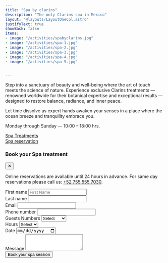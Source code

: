 ```yaml
---
title: "Spa by clarins"
description: "The only Clarins spa in Mexico"
layout: "@layouts/LayoutOneCol.astro"
justifyText: true
showBack: false
items:
- image: "/activities/spabyclarins.jpg"
- image: "/activities/spa-1.jpg"
- image: "/activities/spa-2.jpg"
- image: "/activities/spa-3.jpg"
- image: "/activities/spa-4.jpg"
- image: "/activities/spa-5.jpg"


---
```


<div class="grid gap-6">
  <p>Step into a sanctuary of beauty and well-being where the art of touch meets the science of nature. Experience exclusive Clarins treatments — renowned worldwide for their botanical expertise and exceptional results — designed to restore balance, radiance, and inner peace.</p>
  <p>Let time dissolve as expert hands awaken your senses in a place where the ocean breeze and tranquility embrace you.</p>
  <p class="text-xl font-bold">Monday through Sunday — 10:00 – 18:00 hrs.</p>
  <div class="flex flex-wrap mt-8 gap-4 justify-center">
    <div class="relative">
      <a href="/menu_spa.pdf" target="_blank" class="bg-black/90 font-semibold uppercase py-3 px-6 text-white hover:bg-black/60">Spa Treatments</a>
    </div>
    <div class="relative mt-6 md:mt-0">
      <a href="#" id="spaReservationBtn" onclick="document.getElementById('spaReservationPopup').classList.remove('hidden'); return false;" class="bg-black/90 font-semibold uppercase py-3 px-6 text-white hover:bg-black/60">Spa reservation</a>
    </div>
  </div>
</div>

<!-- Spa Reservation Popup -->
<div id="spaReservationPopup" class="hidden fixed z-50 inset-0 bg-black bg-opacity-50 overflow-y-auto h-full w-full" onclick="if(event.target===this){this.classList.add('hidden');}">
  <div class="relative top-20 mx-auto p-5 border -mt-8 max-w-4xl shadow-lg rounded-md bg-white">
    <div class="mt-3 text-center ">
      <h3 class="text-3xl  md:text-5xl leading-6  font-bold">Book your Spa treatment</h3>
      <button onclick="document.getElementById('spaReservationPopup').classList.add('hidden')" class="absolute right-4 top-4 text-black/70 hover:text-black">✕</button>
      <div class="mt-2 px-7 py-3">
        <p class="text-sm md:text-base max-w-xl mx-auto text-balance mb-4 text-black/90">
          Online reservations are available until 24 hours in advance. For same day reservations please call us: <a href="tel:+527555557030">+52 755 555 7030</a>.
        </p>
        <form id="spaReservationForm" action="https://formsubmit.co/olivier.steineur@icloud.com" method="POST" class="space-y-4  max-w-3xl mx-auto">
  <input type="hidden" name="_subject" value="Spa Reservation - Website">
  <input type="hidden" name="_template" value="table">
  <input type="hidden" name="_captcha" value="false">
  <div class="grid md:grid-cols-2 gap-4">
    <div>
      <label for="firstName" class="text-base text-left font-medium text-black/90 block">First name</label>
      <input type="text" id="firstName" placeholder="First Name" name="firstName" required class="border border-black/60 p-2 w-full text-gray-500">
    </div>
    <div>
      <label for="lastName" class="text-base text-left font-medium text-black/90 block">Last name</label>
      <input type="text" id="lastName" name="lastName" required class="border border-black/60 p-2 w-full text-gray-500">
    </div>
  </div>
  
  <div class="grid md:grid-cols-2 gap-4">
    <div>
      <label for="email" class="text-base text-left font-medium text-black/90 block">Email</label>
      <input type="email" id="email" name="email" required class="border border-black/60 p-2 w-full text-gray-500">
    </div>
    <div>
      <label for="phone" class="text-base text-left font-medium text-black/90 block">Phone number</label>
      <input type="tel" id="phone" name="phone" required class="border border-black/60 p-2 w-full text-gray-500">
    </div>
  </div>
  
  <div class="grid md:grid-cols-3 gap-4">
    <div>
      <label for="guests" class="text-base text-left font-medium text-black/90 block">Guests Numbers</label>
      <select id="guests" name="guests" required class="border border-black/60 p-2 w-full text-gray-500">
        <option value="">Select</option>
        <option value="1">1</option>
        <option value="2">2</option>
        <option value="3">3</option>
        <option value="4">4</option>
        <option value="5">5</option>
        <option value="6">6</option>
        <option value="7">7</option>
        <option value="8">8</option>
        <option value="9">9</option>
        <option value="10">10</option>
        <option value="10+">10+ more</option>
      </select>
    </div>
    <div>
      <label for="hours" class="text-base text-left font-medium text-black/90 block">Hours</label>
      <select id="hours" name="hours" required class="border border-black/60 p-2 w-full text-gray-500">
        <option value="">Select</option>
        <option value="10">10 h</option>
        <option value="11">11 h</option>
        <option value="12">12 h</option>
        <option value="13">13 h</option>
        <option value="14">14 h</option>
        <option value="15">15 h</option>
        <option value="16">16 h</option>
        <option value="17">17 h</option>
        <option value="18">18 h</option>
      </select>
    </div>
    <div>
      <label for="date" class="text-base text-left font-medium text-black/90 block">Date</label>
      <input type="date" id="date" name="date" required class="border border-black/60 p-2 w-full text-gray-500">
    </div>
  </div>
  
  <div>
    <label for="message" class="text-base text-left font-medium text-black/90 block">Message</label>
    <textarea id="message" name="message" rows="3" class="border border-black/60 p-2 w-full text-gray-500"></textarea>
  </div>
  
  <button type="submit" class="bg-black/90 font-semibold uppercase py-3 px-6 text-white hover:bg-black/60">
    Book your spa session
  </button>
</form>
      </div>
    </div>
  </div>
</div>

<script>
  function initSpaReservation() {
    const popup = document.getElementById("spaReservationPopup");
    const openButton = document.getElementById("spaReservationBtn");
    const form = document.getElementById("spaReservationForm");

    if (openButton) {
      openButton.addEventListener('click', (e) => {
        e.preventDefault();
        popup.classList.remove('hidden');
      });
    }

    if (popup) {
      popup.addEventListener('click', (e) => {
        if (e.target === popup) {
          popup.classList.add('hidden');
        }
      });
    }

    // let the form submit naturally to email backend
  }

  // Kept for safety; clickable handler is inline now
  if (document.readyState === 'loading') {
    document.addEventListener('DOMContentLoaded', initSpaReservation);
  } else { initSpaReservation(); }
</script>
